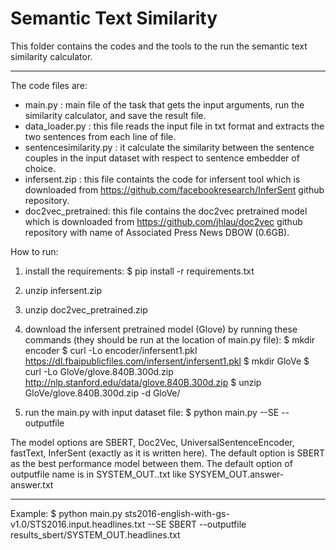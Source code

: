 # Semantic Text Similarity 

This folder contains the codes and the tools to the run the semantic text similarity calculator.

------------------------------------------------------
The code files are:
- main.py : main file of the task that gets the input arguments, run the similarity calculator, and save the result file.
- data_loader.py : this file reads the input file in txt format and extracts the two sentences from each line of file.
- sentencesimilarity.py : it calculate the similarity between the sentence couples in the input dataset with respect to sentence embedder of choice.
- infersent.zip : this file containts the code for infersent tool which is downloaded from https://github.com/facebookresearch/InferSent github repository.
- doc2vec_pretrained: this file contains the doc2vec pretrained model which is downloaded from https://github.com/jhlau/doc2vec github repository with name of Associated Press News DBOW (0.6GB).


How to run:

1. install the requirements:
$ pip install -r requirements.txt

2. unzip infersent.zip 

3. unzip doc2vec_pretrained.zip

4. download the infersent pretrained model (Glove) by running these commands (they should be run at the location of main.py file):
$ mkdir encoder
$ curl -Lo encoder/infersent1.pkl https://dl.fbaipublicfiles.com/infersent/infersent1.pkl
$ mkdir GloVe
$ curl -Lo GloVe/glove.840B.300d.zip http://nlp.stanford.edu/data/glove.840B.300d.zip
$ unzip GloVe/glove.840B.300d.zip -d GloVe/

5. run the main.py with input dataset file:
$ python main.py --SE <model option> --outputfile <name of outputfile>

The model options are SBERT, Doc2Vec, UniversalSentenceEncoder, fastText, InferSent (exactly as it is written here). The default option is SBERT as the best performance model between them.
The default option of outputfile name is in SYSTEM_OUT.<dataset name>.txt like SYSYEM_OUT.answer-answer.txt

--------------
Example:
$ python main.py sts2016-english-with-gs-v1.0/STS2016.input.headlines.txt --SE SBERT --outputfile results_sbert/SYSTEM_OUT.headlines.txt
